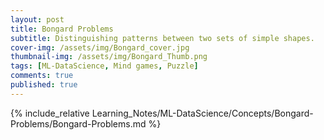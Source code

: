 ```yaml
---
layout: post
title: Bongard Problems
subtitle: Distinguishing patterns between two sets of simple shapes.
cover-img: /assets/img/Bongard_cover.jpg
thumbnail-img: /assets/img/Bongard_Thumb.png
tags: [ML-DataScience, Mind games, Puzzle]
comments: true
published: true
---
```


{% include_relative Learning_Notes/ML-DataScience/Concepts/Bongard-Problems/Bongard-Problems.md %}
